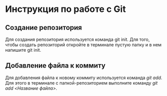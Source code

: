# Инструкция по работе с Git

## Создание репозитория
Для создания репозитория используется команда git init. Для того, чтобы создать репозиторий откройте в терминале пустую папку и в нем напишите git init. 

## Добавление файла к коммиту
Для добавления файла к новому коммиту используется команда *git add*. Для этого в терминале с папкой-репозиторием выполните команду *git add <Название файла>*.